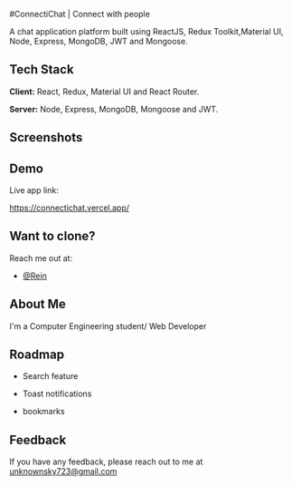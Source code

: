 #ConnectiChat | Connect with people

A chat application platform built using ReactJS, Redux Toolkit,Material UI, Node, Express, MongoDB, JWT and Mongoose.

## Tech Stack

**Client:** React, Redux, Material UI and React Router.

**Server:** Node, Express, MongoDB, Mongoose and JWT.

## Screenshots

## Demo

Live app link:

https://connectichat.vercel.app/

## Want to clone?

Reach me out at:
- [@Rein](unknownsky723@gmail.com)

## About Me

I'm a Computer Engineering student/ Web Developer
## Roadmap

- Search feature

- Toast notifications

- bookmarks

## Feedback

If you have any feedback, please reach out to me at unknownsky723@gmail.com

